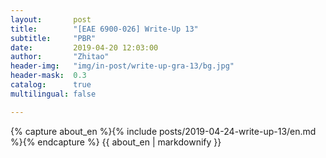 ```yaml
---
layout:       post
title:        "[EAE 6900-026] Write-Up 13"
subtitle:     "PBR"
date:         2019-04-20 12:03:00
author:       "Zhitao"
header-img:   "img/in-post/write-up-gra-13/bg.jpg"
header-mask:  0.3
catalog:      true
multilingual: false

---
```


<!-- Chinese Version -->
<!-- <div class="zh post-container">
    {% capture about_zh %}{% include posts/2018-08-29-write-up-01/zh.md %}{% endcapture %}
    {{ about_zh | markdownify }}
</div> -->

<!-- English Version -->
<div class="en post-container">
    {% capture about_en %}{% include posts/2019-04-24-write-up-13/en.md %}{% endcapture %}
    {{ about_en | markdownify }}
</div>
